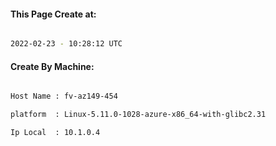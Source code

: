 
   
#### This Page Create at:

```bash

2022-02-23 - 10:28:12 UTC

```

#### Create By Machine:

```bash

Host Name : fv-az149-454

platform  : Linux-5.11.0-1028-azure-x86_64-with-glibc2.31

Ip Local  : 10.1.0.4

```


